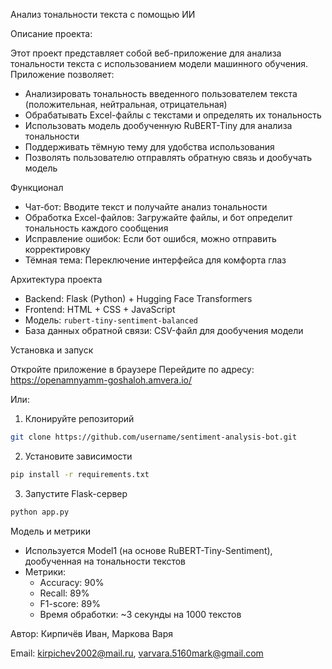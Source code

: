 Анализ тональности текста с помощью ИИ

Описание проекта:

Этот проект представляет собой веб-приложение для анализа тональности текста с использованием модели машинного обучения. Приложение позволяет:
- Анализировать тональность введенного пользователем текста (положительная, нейтральная, отрицательная)
- Обрабатывать Excel-файлы с текстами и определять их тональность
- Использовать модель дообученную RuBERT-Tiny для анализа тональности
- Поддерживать тёмную тему для удобства использования
- Позволять пользователю отправлять обратную связь и дообучать модель

Функционал
- Чат-бот: Вводите текст и получайте анализ тональности
- Обработка Excel-файлов: Загружайте файлы, и бот определит тональность каждого сообщения
- Исправление ошибок: Если бот ошибся, можно отправить корректировку
- Тёмная тема: Переключение интерфейса для комфорта глаз

Архитектура проекта
- Backend: Flask (Python) + Hugging Face Transformers
- Frontend: HTML + CSS + JavaScript
- Модель: `rubert-tiny-sentiment-balanced`
- База данных обратной связи: CSV-файл для дообучения модели

Установка и запуск

Откройте приложение в браузере
Перейдите по адресу: https://openamnyamm-goshaloh.amvera.io/

Или:
1. Клонируйте репозиторий
```bash
git clone https://github.com/username/sentiment-analysis-bot.git
```

2. Установите зависимости
```bash
pip install -r requirements.txt
```

3. Запустите Flask-сервер
```bash
python app.py
```

Модель и метрики
- Используется Model1 (на основе RuBERT-Tiny-Sentiment), дообученная на тональности текстов
- Метрики:
  - Accuracy: 90%
  - Recall: 89%
  - F1-score: 89%
  - Время обработки: ~3 секунды на 1000 текстов

Автор: Кирпичёв Иван, Маркова Варя

Email: kirpichev2002@mail.ru, varvara.5160mark@gmail.com
